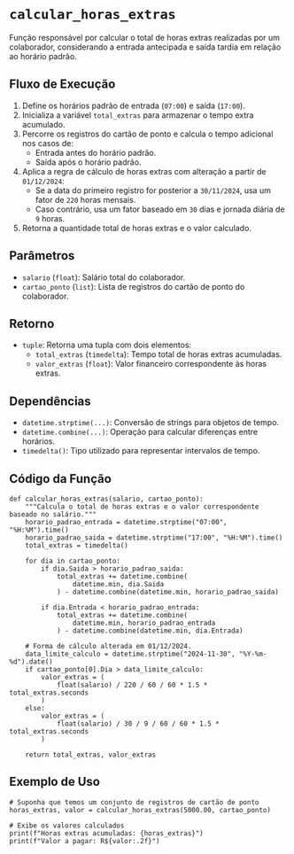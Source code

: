 # `calcular_horas_extras`

Função responsável por calcular o total de horas extras realizadas por um colaborador, considerando a entrada antecipada e saída tardia em relação ao horário padrão.

## Fluxo de Execução

1. Define os horários padrão de entrada (`07:00`) e saída (`17:00`).
2. Inicializa a variável `total_extras` para armazenar o tempo extra acumulado.
3. Percorre os registros do cartão de ponto e calcula o tempo adicional nos casos de:
   - Entrada antes do horário padrão.
   - Saída após o horário padrão.
4. Aplica a regra de cálculo de horas extras com alteração a partir de `01/12/2024`:
   - Se a data do primeiro registro for posterior a `30/11/2024`, usa um fator de `220` horas mensais.
   - Caso contrário, usa um fator baseado em `30` dias e jornada diária de `9` horas.
5. Retorna a quantidade total de horas extras e o valor calculado.

## Parâmetros

- `salario` (`float`): Salário total do colaborador.
- `cartao_ponto` (`list`): Lista de registros do cartão de ponto do colaborador.

## Retorno

- `tuple`: Retorna uma tupla com dois elementos:
  - `total_extras` (`timedelta`): Tempo total de horas extras acumuladas.
  - `valor_extras` (`float`): Valor financeiro correspondente às horas extras.

## Dependências

- `datetime.strptime(...)`: Conversão de strings para objetos de tempo.
- `datetime.combine(...)`: Operação para calcular diferenças entre horários.
- `timedelta()`: Tipo utilizado para representar intervalos de tempo.

## Código da Função

```{py3 linenums="1"}
def calcular_horas_extras(salario, cartao_ponto):
    """Calcula o total de horas extras e o valor correspondente baseado no salário."""
    horario_padrao_entrada = datetime.strptime("07:00", "%H:%M").time()
    horario_padrao_saida = datetime.strptime("17:00", "%H:%M").time()
    total_extras = timedelta()

    for dia in cartao_ponto:
        if dia.Saida > horario_padrao_saida:
            total_extras += datetime.combine(
                datetime.min, dia.Saida
            ) - datetime.combine(datetime.min, horario_padrao_saida)

        if dia.Entrada < horario_padrao_entrada:
            total_extras += datetime.combine(
                datetime.min, horario_padrao_entrada
            ) - datetime.combine(datetime.min, dia.Entrada)

    # Forma de cálculo alterada em 01/12/2024.
    data_limite_calculo = datetime.strptime("2024-11-30", "%Y-%m-%d").date()
    if cartao_ponto[0].Dia > data_limite_calculo:
        valor_extras = (
            float(salario) / 220 / 60 / 60 * 1.5 * total_extras.seconds
        )
    else:
        valor_extras = (
            float(salario) / 30 / 9 / 60 / 60 * 1.5 * total_extras.seconds
        )

    return total_extras, valor_extras
```

## Exemplo de Uso

```{py3 linenums="1"}
# Suponha que temos um conjunto de registros de cartão de ponto
horas_extras, valor = calcular_horas_extras(5000.00, cartao_ponto)

# Exibe os valores calculados
print(f"Horas extras acumuladas: {horas_extras}")
print(f"Valor a pagar: R${valor:.2f}")
```
